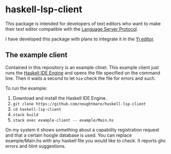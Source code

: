 # haskell-lsp-client

This package is intended for developers of text editors who want to make their text editor
compatible with the [Language Server Protocol](https://github.com/Microsoft/language-server-protocol/blob/master/protocol.md).

I have developed this package with plans to integrate it in the [Yi editor](https://github.com/yi-editor/yi).

## The example client

Contained in this repository is an example clinet. This example client just runs the [Haskell IDE Engine](https://github.com/alanz/haskell-ide-engine/)
and opens the file specified on the command line. Then it waits a second to let `hie` check the
file for errors and such.

To run the example:

1. Download and install the Haskell IDE Engine.
2. `git clone https://github.com/noughtmare/haskell-lsp-client`
3. `cd haskell-lsp-client`
4. `stack build`
5. `stack exec example-client -- example/Main.hs`

On my system it shows something about a capability registration request and that a certain hoogle
database is used. You can replace example/Main.hs with any haskell file you would like to check.
It reports ghc errors and hlint suggestions.
